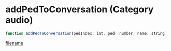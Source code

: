 # addPedToConversation (Category audio)

```js
function addPedToConversation(pedIndex: int, ped: number, name: string): void
```

[filename](addPedToConversation_m.md ':include')
